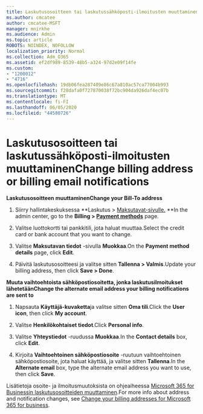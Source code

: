```yaml
---
title: Laskutusosoitteen tai laskutussähköposti-ilmoitusten muuttaminen
ms.author: cmcatee
author: cmcatee-MSFT
manager: mnirkhe
ms.audience: Admin
ms.topic: article
ROBOTS: NOINDEX, NOFOLLOW
localization_priority: Normal
ms.collection: Adm_O365
ms.assetid: ef2df989-8539-48b5-a324-97d2e09f14fe
ms.custom:
- "1200012"
- "4716"
ms.openlocfilehash: 19db06fea287409e86c67a810ac57ca77004b993
ms.sourcegitcommit: f28dafa0f727870038f72bc904da926daf4ec07b
ms.translationtype: MT
ms.contentlocale: fi-FI
ms.lasthandoff: 06/05/2020
ms.locfileid: "44580726"
---
```

# <a name="change-billing-address-or-billing-email-notifications"></a><span data-ttu-id="eac31-102">Laskutusosoitteen tai laskutussähköposti-ilmoitusten muuttaminen</span><span class="sxs-lookup"><span data-stu-id="eac31-102">Change billing address or billing email notifications</span></span>

<span data-ttu-id="eac31-103">**Laskutusosoitteen muuttaminen**</span><span class="sxs-lookup"><span data-stu-id="eac31-103">**Change your Bill-To address**</span></span>

1. <span data-ttu-id="eac31-104">Siirry hallintakeskuksessa \*\*Laskutus > [Maksutavat-sivulle.](https://go.microsoft.com/fwlink/p/?linkid=2018806) \*\*</span><span class="sxs-lookup"><span data-stu-id="eac31-104">In the admin center, go to the **Billing > [Payment methods](https://go.microsoft.com/fwlink/p/?linkid=2018806)** page.</span></span>

2. <span data-ttu-id="eac31-105">Valitse luottokortti tai pankkitili, jota haluat muuttaa.</span><span class="sxs-lookup"><span data-stu-id="eac31-105">Select the credit card or bank account that you want to change.</span></span>

3. <span data-ttu-id="eac31-106">Valitse **Maksutavan tiedot** -sivulla **Muokkaa**.</span><span class="sxs-lookup"><span data-stu-id="eac31-106">On the **Payment method details** page, click **Edit**.</span></span>

4. <span data-ttu-id="eac31-107">Päivitä laskutusosoitteesi ja valitse sitten **Tallenna > Valmis**.</span><span class="sxs-lookup"><span data-stu-id="eac31-107">Update your billing address, then click **Save > Done**.</span></span>

<span data-ttu-id="eac31-108">**Muuta vaihtoehtoista sähköpostiosoitetta, jonka laskutusilmoitukset lähetetään**</span><span class="sxs-lookup"><span data-stu-id="eac31-108">**Change the alternate email address your billing notifications are sent to**</span></span> 

1. <span data-ttu-id="eac31-109">Napsauta **Käyttäjä-kuvaketta**ja valitse sitten **Oma tili**.</span><span class="sxs-lookup"><span data-stu-id="eac31-109">Click the **User icon**, then click **My account**.</span></span>

2. <span data-ttu-id="eac31-110">Valitse **Henkilökohtaiset tiedot**.</span><span class="sxs-lookup"><span data-stu-id="eac31-110">Click **Personal info**.</span></span>

3. <span data-ttu-id="eac31-111">Valitse **Yhteystiedot** -ruudussa **Muokkaa**.</span><span class="sxs-lookup"><span data-stu-id="eac31-111">In the **Contact details** box, click **Edit**.</span></span>

4. <span data-ttu-id="eac31-112">Kirjoita **Vaihtoehtoinen sähköpostiosoite** -ruutuun vaihtoehtoinen sähköpostiosoite, jota haluat käyttää, ja valitse sitten **Tallenna**.</span><span class="sxs-lookup"><span data-stu-id="eac31-112">In the **Alternate email** box, type the alternate email address you want to use, then click **Save**.</span></span>

<span data-ttu-id="eac31-113">Lisätietoja osoite- ja ilmoitusmuutoksista on ohjeaiheessa [Microsoft 365 for Businessin laskutusosoitteiden muuttaminen](https://docs.microsoft.com/microsoft-365/commerce/billing-and-payments/change-your-billing-addresses?view=o365-worldwide).</span><span class="sxs-lookup"><span data-stu-id="eac31-113">For more info about address and notification changes, see [Change your billing addresses for Microsoft 365 for business](https://docs.microsoft.com/microsoft-365/commerce/billing-and-payments/change-your-billing-addresses?view=o365-worldwide).</span></span>
